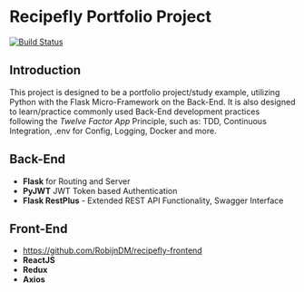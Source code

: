 # Recipefly Portfolio Project

[![Build Status](https://travis-ci.org/RobijnDM/recipefly-backend.svg?branch=master)](https://travis-ci.org/RobijnDM/recipefly-backend)

## Introduction

This project is designed to be a portfolio project/study example, utilizing Python with the Flask Micro-Framework on the Back-End. It is also designed to learn/practice commonly used Back-End development practices following the _Twelve Factor App_ Principle, such as: TDD, Continuous Integration,
.env for Config, Logging, Docker and more.

## Back-End

- **Flask** for Routing and Server
- **PyJWT** JWT Token based Authentication
- **Flask RestPlus** - Extended REST API Functionality, Swagger Interface

## Front-End

- https://github.com/RobijnDM/recipefly-frontend
- **ReactJS**
- **Redux**
- **Axios**
